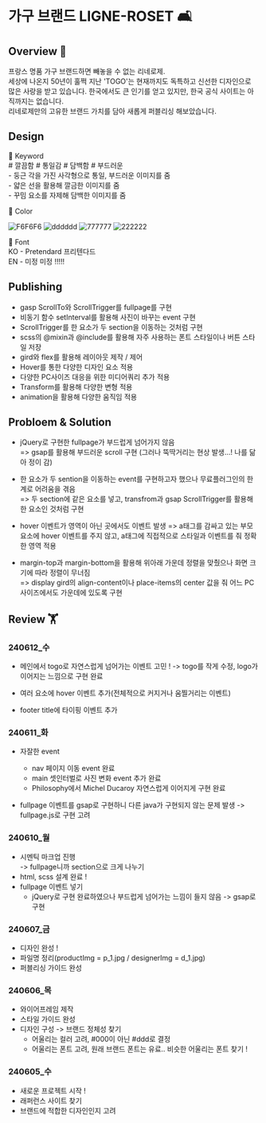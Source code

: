 # 가구 브랜드 LIGNE-ROSET 🛋️ #

## Overview 💫
  프랑스 명품 가구 브랜드하면 빼놓을 수 없는 리네로제.     
  세상에 나온지 50년이 훌쩍 지난 'TOGO'는 현재까지도 독특하고 신선한 디자인으로 많은 사랑을 받고 있습니다. 
  한국에서도 큰 인기를 얻고 있지만, 한국 공식 사이트는 아직까지는 없습니다.             
  리네로제만의 고유한 브랜드 가치를 담아 새롭게 퍼블리싱 해보았습니다.                 
  
## Design
  🎯 Keyword           
    # 깔끔함  # 통일감 # 담백함 # 부드러운             
    - 둥근 각을 가진 사각형으로 통일, 부드러운 이미지를 줌                   
    - 얇은 선을 활용해 깔금한 이미지를 줌              
    - 꾸밈 요소를 자제해 담백한 이미지를 줌                
                      
  🎯 Color       
    
  ![F6F6F6](https://github.com/MOONWUD/LIGNE-ROSET/assets/160007468/7567894a-ab17-4602-ac01-3ce066304c2c)
  ![dddddd](https://github.com/MOONWUD/LIGNE-ROSET/assets/160007468/824c36d7-52d2-43b0-8321-2e2ca7671187)
  ![777777](https://github.com/MOONWUD/LIGNE-ROSET/assets/160007468/47696917-8364-407e-a694-673842045219)
  ![222222](https://github.com/MOONWUD/LIGNE-ROSET/assets/160007468/60660026-599b-44cb-afe2-9126ac2f8ab9)

            
  🎯 Font   
  KO - Pretendard 프리텐다드     
  EN - 미정 미정 !!!!! 
  
## Publishing
  - gasp ScrollTo와 ScrollTrigger를 fullpage를 구현
  - 비동기 함수 setInterval를 활용해 사진이 바꾸는 event 구현
  - ScrollTrigger를 한 요소가 두 section을 이동하는 것처럼 구현 
  - scss의 @mixin과 @include를 활용해 자주 사용하는 폰트 스타일이나 버튼 스타일 저장
  - gird와 flex를 활용해 레이아웃 제작 / 제어
  - Hover를 통한 다양한 디자인 요소 적용
  - 다양한 PC사이즈 대응을 위한 미디어쿼리 추가 적용
  - Transform를 활용해 다양한 변형 적용
  - animation을 활용해 다양한 움직임 적용
    
## Probloem & Solution
  - jQuery로 구현한 fullpage가 부드럽게 넘어가지 않음        
    => gsap를 활용해 부드러운 scroll 구현 (그러나 뚝딱거리는 현상 발생...! 나를 닮아 정이 감)
                         
  - 한 요소가 두 sention을 이동하는 event를 구현하고자 했으나 무료플러그인의 한계로 어려움을 겪음          
    => 두 section에 같은 요소를 넣고, transfrom과 gsap ScrollTrigger를 활용해 한 요소인 것처럼 구현
            
  - hover 이벤트가 영역이 아닌 곳에서도 이벤트 발생
    => a태그를 감싸고 있는 부모요소에 hover 이벤트를 주지 않고, a태그에 직접적으로 스타일과 이벤트를 줘 정확한 영역 적용
        
  - margin-top과 margin-bottom을 활용해 위아래 가운데 정렬을 맞췄으나 화면 크기에 따라 정렬이 무너짐                  
    => display gird의 align-content이나 place-items의 center 값을 줘 어느 PC 사이즈에서도 가운데에 있도록 구현
         
## Review 🏋️

           
### 240612_수
  - 메인에서 togo로 자연스럽게 넘어가는 이벤트 고민 !
    -> togo를 작게 수정, logo가 이어지는 느낌으로 구현 완료

  - 여러 요소에 hover 이벤트 추가(전체적으로 커지거나 움찔거리는 이벤트)
  - footer title에 타이핑 이벤트 추가

### 240611_화
  - 자잘한 event
    - nav 페이지 이동 event 완료 
    - main 셋인터벌로 사진 변화 event 추가 완료
    - Philosophy에서 Michel Ducaroy 자연스럽게 이어지게 구현 완료
          
  - fullpage 이벤트를 gsap로 구현하니 다른 java가 구현되지 않는 문제 발생
    -> fullpage.js로 구현 고려
           
### 240610_월
  - 시멘틱 마크업 진행    
    -> fullpage니까 section으로 크게 나누기
  - html, scss 설계 완료 !
  - fullpage 이벤트 넣기
    - jQuery로 구현 완료하였으나 부드럽게 넘어가는 느낌이 들지 않음
      -> gsap로 구현

### 240607_금
  - 디자인 완성 !
  - 파일명 정리(productImg = p_1.jpg / designerImg = d_1.jpg)
  - 퍼블리싱 가이드 완성

### 240606_목 
  - 와이어프레임 제작
  - 스타일 가이드 완성
  - 디자인 구성
    -> 브랜드 정체성 찾기
      - 어울리는 컬러 고려, #000이 아닌 #ddd로 결정
      - 어울리는 폰트 고려, 원래 브랜드 폰트는 유료.. 비슷한 어울리는 폰트 찾기 !

### 240605_수
  - 새로운 프로젝트 시작 !
  - 래퍼런스 사이트 찾기
  - 브랜드에 적합한 디자인인지 고려
